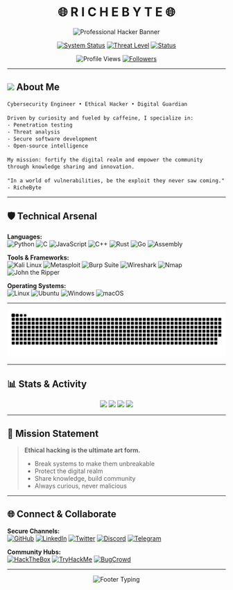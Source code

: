 # <div align="center">🌐 **R I C H E B Y T E** 🌐</div>

<div align="center">

![Professional Hacker Banner](https://readme-typing-svg.herokuapp.com/?font=Orbitron&size=40&duration=2000&pause=300&color=00FF41&center=true&vCenter=true&multiline=true&width=800&height=120&lines=CYBERSECURITY+ENGINEER;ETHICAL+HACKER+%7C+DIGITAL+DEFENDER;OPEN+SOURCE+ADVOCATE;CREATING+SECURE+SYSTEMS+FOR+A+CONNECTED+WORLD)

[![System Status](https://img.shields.io/badge/SYSTEM-OPERATIONAL-00FF41?style=for-the-badge&labelColor=000000&logo=matrix&logoColor=00FF41)](https://github.com/RicheByte)
[![Threat Level](https://img.shields.io/badge/THREAT_LEVEL-BENEVOLENT-00FF41?style=for-the-badge&labelColor=FF0000&logo=shield&logoColor=white)](https://github.com/RicheByte)
[![Status](https://img.shields.io/badge/STATUS-DEFENDING_THE_REALM-00FF41?style=for-the-badge&labelColor=000000&logo=hackaday&logoColor=00FF41)](https://github.com/RicheByte)

![Profile Views](https://komarev.com/ghpvc/?username=RicheByte&label=NEURAL%20CONNECTIONS&color=00ff41&style=for-the-badge&abbreviated=true)
[![Followers](https://img.shields.io/github/followers/RicheByte?label=ALLIES&style=for-the-badge&color=00FF41&labelColor=000000)](https://github.com/RicheByte)

</div>

---

## <img src="https://media.giphy.com/media/WUlplcMpOCEmTGBtBW/giphy.gif" width="40"> **About Me**

```text
Cybersecurity Engineer • Ethical Hacker • Digital Guardian

Driven by curiosity and fueled by caffeine, I specialize in:
- Penetration testing
- Threat analysis
- Secure software development
- Open-source intelligence

My mission: fortify the digital realm and empower the community through knowledge sharing and innovation.

"In a world of vulnerabilities, be the exploit they never saw coming."  
- RicheByte
```



---

## 🛡️ **Technical Arsenal**

**Languages:**  
![Python](https://img.shields.io/badge/Python-FFD43B?style=for-the-badge&logo=python&logoColor=blue)
![C](https://img.shields.io/badge/C-A8B9CC?style=for-the-badge&logo=c&logoColor=black)
![JavaScript](https://img.shields.io/badge/JavaScript-323330?style=for-the-badge&logo=javascript&logoColor=F7DF1E)
![C++](https://img.shields.io/badge/C%2B%2B-00599C?style=for-the-badge&logo=c%2B%2B&logoColor=white)
![Rust](https://img.shields.io/badge/Rust-000000?style=for-the-badge&logo=rust&logoColor=white)
![Go](https://img.shields.io/badge/Go-00ADD8?style=for-the-badge&logo=go&logoColor=white)
![Assembly](https://img.shields.io/badge/Assembly-525252?style=for-the-badge&logo=assemblyscript&logoColor=white)

**Tools & Frameworks:**  
![Kali Linux](https://img.shields.io/badge/Kali_Linux-557C94?style=for-the-badge&logo=kali-linux&logoColor=white)
![Metasploit](https://img.shields.io/badge/Metasploit-2596CD?style=for-the-badge&logo=metasploit&logoColor=white)
![Burp Suite](https://img.shields.io/badge/Burp_Suite-FF6633?style=for-the-badge&logo=burp-suite&logoColor=white)
![Wireshark](https://img.shields.io/badge/Wireshark-1679A7?style=for-the-badge&logo=wireshark&logoColor=white)
![Nmap](https://img.shields.io/badge/Nmap-4682B4?style=for-the-badge&logo=nmap&logoColor=white)
![John the Ripper](https://img.shields.io/badge/John_the_Ripper-8B0000?style=for-the-badge&logo=john-the-ripper&logoColor=white)

**Operating Systems:**  
![Linux](https://img.shields.io/badge/Linux-FCC624?style=for-the-badge&logo=linux&logoColor=black)
![Ubuntu](https://img.shields.io/badge/Ubuntu-E95420?style=for-the-badge&logo=ubuntu&logoColor=white)
![Windows](https://img.shields.io/badge/Windows-0078D6?style=for-the-badge&logo=windows&logoColor=white)
![macOS](https://img.shields.io/badge/macOS-000000?style=for-the-badge&logo=macos&logoColor=white)

---

<div align="center"> <img src="https://raw.githubusercontent.com/platane/platane/output/github-contribution-grid-snake-dark.svg" alt="Snake animation" /> </div>

---

## 📊 **Stats & Activity**

<div align="center">
<img height="180em" src="https://github-readme-stats.vercel.app/api?username=RicheByte&show_icons=true&theme=radical&include_all_commits=true&count_private=true&hide_border=true&bg_color=0d1117&title_color=00ff41&icon_color=ff6600&text_color=ffffff&ring_color=00ff41"/>
<img height="180em" src="https://github-readme-stats.vercel.app/api/top-langs/?username=RicheByte&layout=compact&langs_count=16&theme=radical&hide_border=true&bg_color=0d1117&title_color=00ff41&text_color=ffffff"/>
<img src="https://github-readme-streak-stats.herokuapp.com/?user=RicheByte&theme=radical&hide_border=true&background=0d1117&stroke=00ff41&ring=00ff41&fire=ff6600&currStreakLabel=00ff41&dates=ffffff"/>
<img src="https://github-readme-activity-graph.vercel.app/graph?username=RicheByte&bg_color=0d1117&color=00ff41&line=ff6600&point=ffffff&area=true&hide_border=true&custom_title=Neural%20Activity%20Matrix"/>
</div>

---

## 🎯 **Mission Statement**

> **Ethical hacking is the ultimate art form.**
>
> - Break systems to make them unbreakable  
> - Protect the digital realm  
> - Share knowledge, build community  
> - Always curious, never malicious

---

## 🌐 **Connect & Collaborate**

**Secure Channels:**  
[![GitHub](https://img.shields.io/badge/GitHub-100000?style=for-the-badge&logo=github&logoColor=white)](https://github.com/RicheByte)
[![LinkedIn](https://img.shields.io/badge/LinkedIn-0077B5?style=for-the-badge&logo=linkedin&logoColor=white)](https://linkedin.com/in/richebyte)
[![Twitter](https://img.shields.io/badge/Twitter-1DA1F2?style=for-the-badge&logo=twitter&logoColor=white)](https://twitter.com/richebyte)
[![Discord](https://img.shields.io/badge/Discord-5865F2?style=for-the-badge&logo=discord&logoColor=white)](https://discord.gg/richebyte)
[![Telegram](https://img.shields.io/badge/Telegram-2CA5E0?style=for-the-badge&logo=telegram&logoColor=white)](https://t.me/richebyte)

**Community Hubs:**  
[![HackTheBox](https://img.shields.io/badge/HackTheBox-9FEF00?style=for-the-badge&logo=hackthebox&logoColor=black)](https://hackthebox.com/)
[![TryHackMe](https://img.shields.io/badge/TryHackMe-212C42?style=for-the-badge&logo=tryhackme&logoColor=white)](https://tryhackme.com/)
[![BugCrowd](https://img.shields.io/badge/BugCrowd-F26724?style=for-the-badge&logo=bugcrowd&logoColor=white)](https://bugcrowd.com/)

---

<div align="center">

<img src="https://readme-typing-svg.herokuapp.com?font=Orbitron&size=25&duration=4000&pause=1000&color=00FF41&center=true&vCenter=true&width=600&lines=STAY+CURIOUS+%7C+STAY+ETHICAL;HACK+THE+PLANET+%7C+RESPONSIBLY;BREAK+BARRIERS+%7C+NOT+SYSTEMS" alt="Footer Typing" />

</div>
